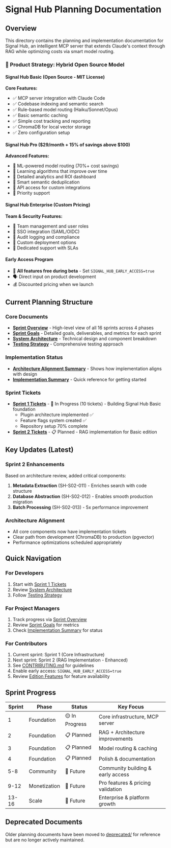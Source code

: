 # Signal Hub Planning Documentation

## Overview
This directory contains the planning and implementation documentation for Signal Hub, an intelligent MCP server that extends Claude's context through RAG while optimizing costs via smart model routing.

### 🎯 Product Strategy: Hybrid Open Source Model

#### Signal Hub Basic (Open Source - MIT License)
**Core Features:**
- ✅ MCP server integration with Claude Code
- ✅ Codebase indexing and semantic search
- ✅ Rule-based model routing (Haiku/Sonnet/Opus)
- ✅ Basic semantic caching
- ✅ Simple cost tracking and reporting
- ✅ ChromaDB for local vector storage
- ✅ Zero configuration setup

#### Signal Hub Pro ($29/month + 15% of savings above $100)
**Advanced Features:**
- 🚀 ML-powered model routing (70%+ cost savings)
- 🚀 Learning algorithms that improve over time
- 🚀 Detailed analytics and ROI dashboard
- 🚀 Smart semantic deduplication
- 🚀 API access for custom integrations
- 🚀 Priority support

#### Signal Hub Enterprise (Custom Pricing)
**Team & Security Features:**
- 👥 Team management and user roles
- 🔐 SSO integration (SAML/OIDC)
- 🔐 Audit logging and compliance
- 🏢 Custom deployment options
- 🏢 Dedicated support with SLAs

#### Early Access Program
- 🎁 **All features free during beta** - Set `SIGNAL_HUB_EARLY_ACCESS=true`
- 🗣️ Direct input on product development
- 💰 Discounted pricing when we launch

## Current Planning Structure

### Core Documents
- **[Sprint Overview](sprints/overview.md)** - High-level view of all 16 sprints across 4 phases
- **[Sprint Goals](sprints/sprint-goals.md)** - Detailed goals, deliverables, and metrics for each sprint
- **[System Architecture](architecture/system-design.md)** - Technical design and component breakdown
- **[Testing Strategy](testing-strategy.md)** - Comprehensive testing approach

### Implementation Status
- **[Architecture Alignment Summary](architecture-alignment-summary.md)** - Shows how implementation aligns with design
- **[Implementation Summary](implementation-summary.md)** - Quick reference for getting started

### Sprint Tickets
- **[Sprint 1 Tickets](tickets/sprint-01/)** - 🔄 In Progress (10 tickets) - Building Signal Hub Basic foundation
  - Plugin architecture implemented ✅
  - Feature flags system created ✅
  - Repository setup 70% complete
- **[Sprint 2 Tickets](tickets/sprint-02/)** - 📋 Planned - RAG implementation for Basic edition

## Key Updates (Latest)

### Sprint 2 Enhancements
Based on architecture review, added critical components:
1. **Metadata Extraction** (SH-S02-011) - Enriches search with code structure
2. **Database Abstraction** (SH-S02-012) - Enables smooth production migration
3. **Batch Processing** (SH-S02-013) - 5x performance improvement

### Architecture Alignment
- All core components now have implementation tickets
- Clear path from development (ChromaDB) to production (pgvector)
- Performance optimizations scheduled appropriately

## Quick Navigation

### For Developers
1. Start with [Sprint 1 Tickets](tickets/sprint-01/README.md)
2. Review [System Architecture](architecture/system-design.md)
3. Follow [Testing Strategy](testing-strategy.md)

### For Project Managers
1. Track progress via [Sprint Overview](sprints/overview.md)
2. Review [Sprint Goals](sprints/sprint-goals.md) for metrics
3. Check [Implementation Summary](implementation-summary.md) for status

### For Contributors
1. Current sprint: Sprint 1 (Core Infrastructure)
2. Next sprint: Sprint 2 (RAG Implementation - Enhanced)
3. See [CONTRIBUTING.md](../CONTRIBUTING.md) for guidelines
4. Enable early access: `SIGNAL_HUB_EARLY_ACCESS=true`
5. Review [Edition Features](../docs/EDITIONS.md) for feature availability

## Sprint Progress

| Sprint | Phase | Status | Key Focus |
|--------|-------|---------|-----------|
| 1 | Foundation | 🟡 In Progress | Core infrastructure, MCP server |
| 2 | Foundation | 📋 Planned | RAG + Architecture improvements |
| 3 | Foundation | 📋 Planned | Model routing & caching |
| 4 | Foundation | 📋 Planned | Polish & documentation |
| 5-8 | Community | 🔮 Future | Community building & early access |
| 9-12 | Monetization | 🔮 Future | Pro features & pricing validation |
| 13-16 | Scale | 🔮 Future | Enterprise & platform growth |

## Deprecated Documents
Older planning documents have been moved to [deprecated/](deprecated/) for reference but are no longer actively maintained.